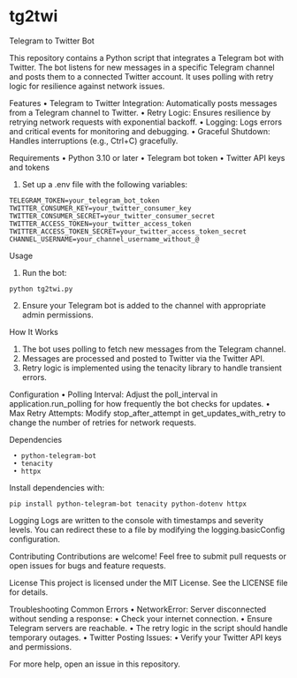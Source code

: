 # tg2twi
Telegram to Twitter Bot

This repository contains a Python script that integrates a Telegram bot with Twitter. The bot listens for new messages in a specific Telegram channel and posts them to a connected Twitter account. It uses polling with retry logic for resilience against network issues.

Features
 • Telegram to Twitter Integration: Automatically posts messages from a Telegram channel to Twitter.
 • Retry Logic: Ensures resilience by retrying network requests with exponential backoff.
 • Logging: Logs errors and critical events for monitoring and debugging.
 • Graceful Shutdown: Handles interruptions (e.g., Ctrl+C) gracefully.

Requirements
 • Python 3.10 or later
 • Telegram bot token
 • Twitter API keys and tokens
 
1. Set up a .env file with the following variables:
```
TELEGRAM_TOKEN=your_telegram_bot_token
TWITTER_CONSUMER_KEY=your_twitter_consumer_key
TWITTER_CONSUMER_SECRET=your_twitter_consumer_secret
TWITTER_ACCESS_TOKEN=your_twitter_access_token
TWITTER_ACCESS_TOKEN_SECRET=your_twitter_access_token_secret
CHANNEL_USERNAME=your_channel_username_without_@
```
Usage

 1. Run the bot:
```
python tg2twi.py
```

 2. Ensure your Telegram bot is added to the channel with appropriate admin permissions.

How It Works
 1. The bot uses polling to fetch new messages from the Telegram channel.
 2. Messages are processed and posted to Twitter via the Twitter API.
 3. Retry logic is implemented using the tenacity library to handle transient errors.

Configuration
 • Polling Interval: Adjust the poll_interval in application.run_polling for how frequently the bot checks for updates.
 • Max Retry Attempts: Modify stop_after_attempt in get_updates_with_retry to change the number of retries for network requests.

Dependencies
```
 • python-telegram-bot
 • tenacity
 • httpx
```

Install dependencies with:
```
pip install python-telegram-bot tenacity python-dotenv httpx
```

Logging
Logs are written to the console with timestamps and severity levels. You can redirect these to a file by modifying the logging.basicConfig configuration.

Contributing
Contributions are welcome! Feel free to submit pull requests or open issues for bugs and feature requests.

License
This project is licensed under the MIT License. See the LICENSE file for details.

Troubleshooting
Common Errors
 • NetworkError: Server disconnected without sending a response:
 • Check your internet connection.
 • Ensure Telegram servers are reachable.
 • The retry logic in the script should handle temporary outages.
 • Twitter Posting Issues:
 • Verify your Twitter API keys and permissions.

For more help, open an issue in this repository.
